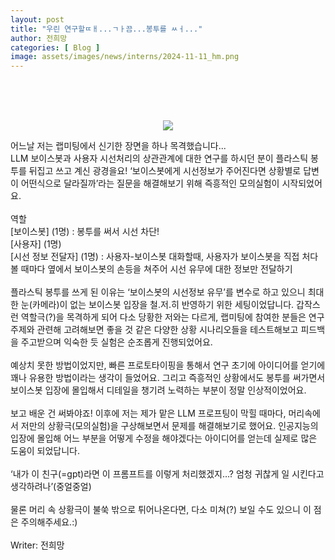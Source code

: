 ```yaml
---
layout: post
title: "우린 연구할ㄸㅐ...ㄱㅏ끔...봉투를 ㅆㅓ..."
author: 전희망
categories: [ Blog ]
image: assets/images/news/interns/2024-11-11_hm.png
---
```

<br>
<figure style = "margin-left: auto; margin-right: auto;  width: 70%;  text-align: center">
    <br><br>
    <img src="{{site.baseurl}}/assets/images/news/interns/2024-11-11_hm.png">
</figure>
어느날 저는 랩미팅에서 신기한 장면을 하나 목격했습니다...<br>
LLM 보이스봇과 사용자 시선처리의 상관관계에 대한 연구를 하시던 분이 플라스틱 봉투를 뒤집고 쓰고 계신 광경을요! 
‘보이스봇에게 시선정보가 주어진다면 상황별로 답변이 어떤식으로 달라질까’라는 질문을 해결해보기 위해 즉흥적인 모의실험이 시작되었어요.
<br><br>
역할<br>
[보이스봇] (1명) : 봉투를 써서 시선 차단! <br>
[사용자] (1명) <br>
[시선 정보 전달자] (1명) : 사용자-보이스봇 대화할때, 사용자가 보이스봇을 직접 처다볼 때마다 옆에서 보이스봇의 손등을 쳐주어 시선 유무에 대한 정보만 전달하기  
<br><br>
플라스틱 봉투를 쓰게 된 이유는 ‘보이스봇의 시선정보 유무’를 변수로 하고 있으니 최대한 눈(카메라)이 없는 보이스봇 입장을 철.저.히 반영하기 위한 세팅이었답니다. 
갑작스런 역할극(?)을 목격하게 되어 다소 당황한 저와는 다르게, 
랩미팅에 참여한 분들은 연구 주제와 관련해 고려해보면 좋을 것 같은 다양한 상황 시나리오들을 테스트해보고 피드백을 주고받으며 익숙한 듯 실험은 순조롭게 진행되었어요.
<br><br>
예상치 못한 방법이었지만, 빠른 프로토타이핑을 통해서 연구 초기에 아이디어를 얻기에 꽤나 유용한 방법이라는 생각이 들었어요. 
그리고 즉흥적인 상황에서도 봉투를 써가면서 보이스봇 입장에 몰입해서 디테일을 챙기려 노력하는 부분이 정말 인상적이었어요.
<br><br>
보고 배운 건 써봐야죠! 이후에 저는 제가 맡은 LLM 프로프팅이 막힐 때마다, 머리속에서 저만의 상황극(모의실험)을 구상해보면서 문제를 해결해보기로 했어요. 
인공지능의 입장에 몰입해 어느 부분을 어떻게 수정을 해야겠다는 아이디어를 얻는데 실제로 많은 도움이 되었답니다.
<br><br>
‘내가 이 친구(=gpt)라면 이 프롬프트를 이렇게 처리했겠지…? 엄청 귀찮게 일 시킨다고 생각하려나’(중얼중얼) 
<br><br>
물론 머리 속 상황극이 불쑥 밖으로 튀어나온다면, 다소 미쳐(?) 보일 수도 있으니 이 점은 주의해주세요.:)
<br><br>
Writer: 전희망 <br>
